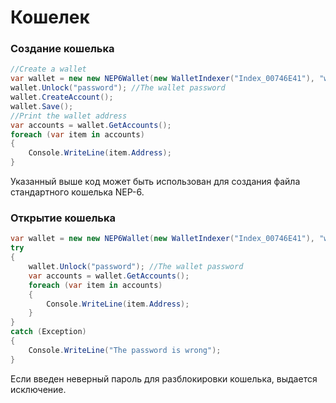 # Кошелек

### Создание кошелька

```c#
//Create a wallet
var wallet = new new NEP6Wallet(new WalletIndexer("Index_00746E41"), "wallet.json"); //The wallet index and file name
wallet.Unlock("password"); //The wallet password
wallet.CreateAccount();
wallet.Save();
//Print the wallet address
var accounts = wallet.GetAccounts();
foreach (var item in accounts)
{
    Console.WriteLine(item.Address);
}
```

Указанный выше код может быть использован для создания файла стандартного кошелька NEP-6.

### Открытие кошелька

```c#
var wallet = new new NEP6Wallet(new WalletIndexer("Index_00746E41"), "wallet.json"); //The wallet index and file name
try
{
    wallet.Unlock("password"); //The wallet password
    var accounts = wallet.GetAccounts();
    foreach (var item in accounts)
    {
        Console.WriteLine(item.Address);
    }
}
catch (Exception)
{
    Console.WriteLine("The password is wrong");
}
```

Если введен неверный пароль для разблокировки кошелька, выдается исключение.
